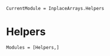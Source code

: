 
```@meta
CurrentModule = InplaceArrays.Helpers
```

# Helpers

```@autodocs
Modules = [Helpers,]
```
